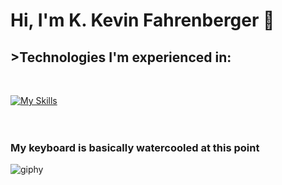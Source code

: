 # Hi, I'm K. Kevin Fahrenberger 👋

<h2>>Technologies I'm experienced in:</h2><br>

[![My Skills](https://skillicons.dev/icons?i=css,sass,html,js,linux,mongodb,react,ts)](https://skillicons.dev)<br><br><br>

<h3>My keyboard is basically watercooled at this point</h3>

![giphy](https://github.com/user-attachments/assets/8af1c8ae-ef2f-40d7-bde0-eca7a3bacae7)
